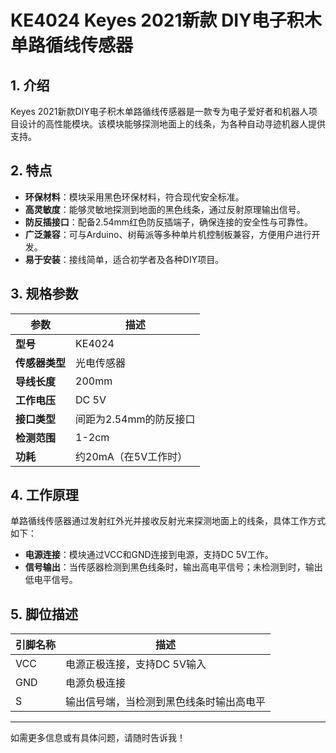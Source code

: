 
# KE4024 Keyes 2021新款 DIY电子积木 单路循线传感器

## 1. 介绍

Keyes 2021新款DIY电子积木单路循线传感器是一款专为电子爱好者和机器人项目设计的高性能模块。该模块能够探测地面上的线条，为各种自动寻迹机器人提供支持。

## 2. 特点

- **环保材料**：模块采用黑色环保材料，符合现代安全标准。
- **高灵敏度**：能够灵敏地探测到地面的黑色线条，通过反射原理输出信号。
- **防反插接口**：配备2.54mm红色防反插端子，确保连接的安全性与可靠性。
- **广泛兼容**：可与Arduino、树莓派等多种单片机控制板兼容，方便用户进行开发。
- **易于安装**：接线简单，适合初学者及各种DIY项目。

## 3. 规格参数

| 参数          | 描述                     |
|---------------|-------------------------|
| **型号**      | KE4024                  |
| **传感器类型**| 光电传感器              |
| **导线长度**  | 200mm                   |
| **工作电压**  | DC 5V                   |
| **接口类型**  | 间距为2.54mm的防反接口   |
| **检测范围**  | 1-2cm                   |
| **功耗**      | 约20mA（在5V工作时）    |

## 4. 工作原理

单路循线传感器通过发射红外光并接收反射光来探测地面上的线条，具体工作方式如下：

- **电源连接**：模块通过VCC和GND连接到电源，支持DC 5V工作。
- **信号输出**：当传感器检测到黑色线条时，输出高电平信号；未检测到时，输出低电平信号。

## 5. 脚位描述

| 引脚名称 | 描述                             |
|----------|----------------------------------|
| VCC      | 电源正极连接，支持DC 5V输入    |
| GND      | 电源负极连接                     |
| S        | 输出信号端，当检测到黑色线条时输出高电平 |

---

如需更多信息或有具体问题，请随时告诉我！
